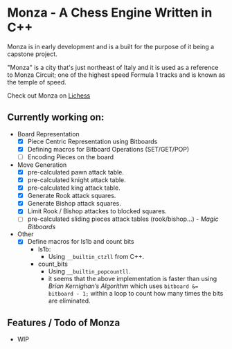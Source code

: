 # Monza - A Chess Engine Written in C++

Monza is in early development and is a built for the purpose of it being a capstone project.

"Monza" is a city that's just northeast of Italy and it is used as a reference to Monza Circuit; one of the highest speed Formula 1 tracks and is known as the temple of speed.

Check out Monza on [Lichess](https://lichess.org/@/MonzaEngine)

## Currently working on:

- Board Representation
  - [x] Piece Centric Representation using Bitboards
  - [x] Defining macros for Bitboard Operations (SET/GET/POP)
  - [ ] Encoding Pieces on the board
- Move Generation
  - [X] pre-calculated pawn attack table.
  - [X] pre-calculated knight attack table.
  - [X] pre-calculated king attack table.
  - [X] Generate Rook attack squares.
  - [X] Generate Bishop attack squares.
  - [X] Limit Rook / Bishop attackes to blocked squares.
  - [ ] pre-calculated sliding pieces attack tables (rook/bishop...) - _Magic Bitboards_
- Other
  - [X] Define macros for ls1b and count bits
    - ls1b:
      - Using `__builtin_ctzll` from C++.
    - count_bits
      - Using `__builtin_popcountll`.
      - it seems that the above implementation is faster than using _Brian Kernighan’s Algorithm_ which uses `bitboard &= bitboard - 1;` within a loop to count how many times the bits are eliminated.
    

## Features / Todo of Monza

- WIP
